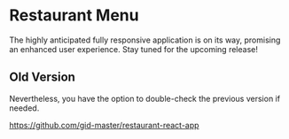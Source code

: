 # Restaurant Menu

The highly anticipated fully responsive application is on its way, promising an enhanced user experience. Stay tuned for the upcoming release!

## Old Version

Nevertheless, you have the option to double-check the previous version if needed.

https://github.com/gid-master/restaurant-react-app